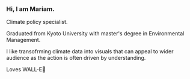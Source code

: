 ### Hi, I am Mariam.

Climate policy specialist.

Graduated from Kyoto University with master's degree in Environmental Management. 

I like transofrming climate data into visuals that can appeal to wider audience as the action is often driven by understanding.

Loves WALL-E🌱
